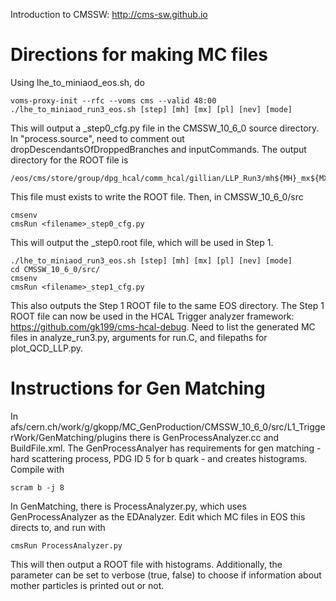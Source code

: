 Introduction to CMSSW: http://cms-sw.github.io

# Directions for making MC files
Using lhe_to_miniaod_eos.sh, do

    voms-proxy-init --rfc --voms cms --valid 48:00
    ./lhe_to_miniaod_run3_eos.sh [step] [mh] [mx] [pl] [nev] [mode]

This will output a <filename>_step0_cfg.py file in the CMSSW_10_6_0 source directory. In "process.source", need to comment out dropDescendantsOfDroppedBranches and inputCommands. The output directory for the ROOT file is 

    /eos/cms/store/group/dpg_hcal/comm_hcal/gillian/LLP_Run3/mh${MH}_mx${MX}_pl${PL}_ev${N_EV}/

This file must exists to write the ROOT file. Then, in CMSSW_10_6_0/src
    
    cmsenv
    cmsRun <filename>_step0_cfg.py

This will output the <filename>_step0.root file, which will be used in Step 1.
    
    ./lhe_to_miniaod_run3_eos.sh [step] [mh] [mx] [pl] [nev] [mode]
    cd CMSSW_10_6_0/src/
    cmsenv
    cmsRun <filename>_step1_cfg.py
 
This also outputs the Step 1 ROOT file to the same EOS directory. The Step 1 ROOT file can now be used in the HCAL Trigger analyzer framework: https://github.com/gk199/cms-hcal-debug. Need to list the generated MC files in analyze_run3.py, arguments for run.C, and filepaths for plot_QCD_LLP.py.

# Instructions for Gen Matching
In afs/cern.ch/work/g/gkopp/MC_GenProduction/CMSSW_10_6_0/src/L1_TriggerWork/GenMatching/plugins there is GenProcessAnalyzer.cc and BuildFile.xml. The GenProcessAnalyer has requirements for gen matching - hard scattering process, PDG ID 5 for b quark - and creates histograms. Compile with 

    scram b -j 8
   
In GenMatching, there is ProcessAnalyzer.py, which uses GenProcessAnalyzer as the EDAnalyzer. Edit which MC files in EOS this directs to, and run with
    
    cmsRun ProcessAnalyzer.py
    
This will then output a ROOT file with histograms. Additionally, the parameter can be set to verbose (true, false) to choose if information about mother particles is printed out or not.
